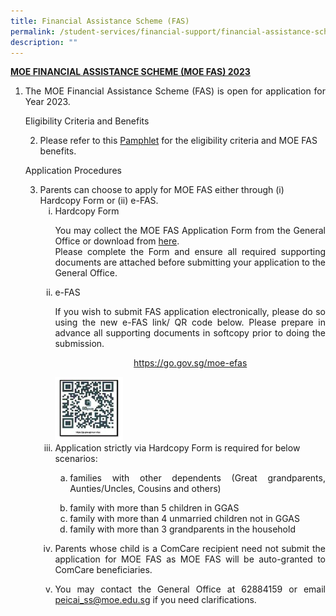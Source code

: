 ```yaml
---
title: Financial Assistance Scheme (FAS)
permalink: /student-services/financial-support/financial-assistance-scheme-fas/
description: ""
---
```

<p><span style="text-decoration: underline;"><strong>MOE FINANCIAL ASSISTANCE SCHEME (MOE FAS) 2023</strong></span></p>
<ol>
<li><p align="justify">The MOE Financial Assistance Scheme (FAS) is open for application for Year 2023.
<p>Eligibility Criteria and Benefits</p>
<ol start="2">
<li>Please refer to this <a href="/files/MOE%20FAS%20pamphlet%20EL%20for%20schools.pdf" target="">Pamphlet</a> for the eligibility criteria and MOE FAS benefits.
</ol>
<p>Application Procedures</p>
<ol start="3">
<li>Parents can choose to apply for MOE FAS either through (i) Hardcopy Form or (ii) e-FAS.
<ol style="list-style-type: lower-roman;">
<li>Hardcopy Form<br /><p align="justify">You may collect the MOE FAS Application Form from the General Office or download from <a href="/files/MOE%20FAS%20Application%20Form.pdf" target="">here</a>.<br />Please complete the Form and ensure all required supporting documents are attached before submitting your application to the General Office.
<li>e-FAS<br /><p align="justify">If you wish to submit FAS application electronically, please do so using the new e-FAS link/ QR code below. Please prepare in advance all supporting documents in softcopy prior to doing the submission.
<p style="text-align: center;"><a href="https://go.gov.sg/moe-efas">https://go.gov.sg/moe-efas</a></p>
<img style="width: 25%;" src="/images/qr1.png" />
<li>Application strictly via Hardcopy Form is required for below scenarios:</li>
<ol style="list-style-type: lower-alpha;">
<li><p align="justify">families with other dependents (Great grandparents, Aunties/Uncles, Cousins and others)&nbsp;
<li>family with more than 5 children in GGAS&nbsp;</li>
<li>family with more than 4 unmarried children not in GGAS</li>
<li>family with more than 3 grandparents in the household
</ol>
<li><p align="justify">Parents whose child is a ComCare recipient need not submit the application for MOE FAS as MOE FAS will be auto-granted to ComCare beneficiaries.
<li><p align="justify">You may contact the General Office at 62884159 or email <a href="mailto:peicai_ss@moe.edu.sg">peicai_ss@moe.edu.sg</a> if you need clarifications.